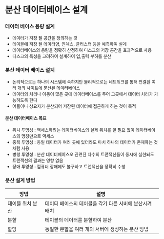 # 분산 데이터베이스 설계



### 데이터 베이스 용량 설계

- 데이터가 저장 될 공간을 정의하는 것
- 테이블에 저장 될 데이터양, 인덱스, 클러스터 등을 예측하여 설계
- 데이터베이스의 용량을 정확히 산정하여 디스크의 저장 공간을 효과적으로 사용
- 디스크의 특성을 고려하여 설계하여 입,출력 부하를 분산

### 분산 데이터 베이스 설계

- 논리적으로는 하나의 시스템에 속하지만 물리적으로는 네트워크를 통해 연결된 여러 개의 사이트에 분산된 데이터베이스
- 데이터의 처리나 이동이 많은 곳에 데이터베이스를 두어 그곳에서 데이터 처리가 가능하도록 한다
- 어플이나 상요자가 분산되어 저장된 데이터에 접근하게 하는 것이 목적



#### 분산 데이터베이스 목표

- 위치 투명성 : 액세스하려는 데이터베이스의 실제 위치를 알 필요 없이 데이터베이스의 명칭만으로 액세스
- 중복 투명성 : 동일 데이터가 여러 곳에 있더라도 마치 하나의 데이터가 존재하는 것처럼 사용
- 병행 투명성 : 분산 데이터베이스오 관련된 다수의 트랜잭션들이 동시에 실현되도 트랜잭션의 결과는 영향 없음
- 장애 투명성 : 컴퓨터 장애에도 불구하고 트랜잭션을 정확히 수행



### 분산 설계 방법

| 방법             | 설명                                                    |
| ---------------- | ------------------------------------------------------- |
| 테이블 위치 분산 | 데이터 베이스의 테이블을 각기 다른 서버에 분산시켜 배치 |
| 분할             | 테이블의 데이터를 분할하여 분산                         |
| 할당             | 동일한 분할을 여러 개의 서버에 생성하는 분산 방법       |


